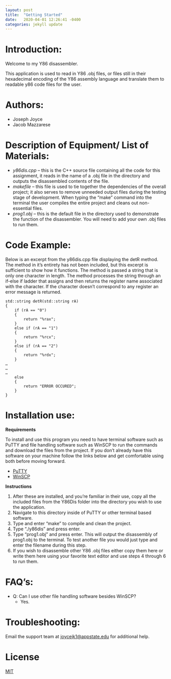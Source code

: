 ```yaml
---
layout: post
title:  "Getting Started"
date:   2020-04-01 12:26:41 -0400
categories: jekyll update
---
```


# Introduction: 
	
Welcome to my Y86 disassembler. 

This application is used to read in Y86 .obj files, or files still in their hexadecimal encoding of the Y86 assembly language and translate them to readable y86 code files for the user.
	
# Authors: 

* Joseph Joyce
* Jacob Mazzarese

# Description of Equipment/ List of Materials:

* _y86dis.cpp_ – this is the C++ source file containing all the code for this assignment, it reads in the name of a .obj file in the directory and outputs the disassembled contents of the file.
* _makefile_ – this file is used to tie together the dependencies of the overall project; it also serves to remove unneeded output files during the testing stage of development. When typing the “make” command into the terminal the user compiles the entire project and cleans out non-essential files.
* _prog1.obj_ – this is the default file in the directory used to demonstrate the function of the disassembler. You will need to add your own .obj files to run them.

# Code Example:

Below is an excerpt from the y86dis.cpp file displaying the detR method. The method in it’s entirety has not been included, but this excerpt is sufficient to show how it functions. The method is passed a string that is only one character in length. The method processes the string through an if-else if ladder that assigns and then returns the register name associated with the character. If the character doesn’t correspond to any register an error message is returned.
	
	std::string detR(std::string rA)
	{
		if (rA == "0")
		{
			return "%rax";
		}
		else if (rA == "1")
		{
			return "%rcx";
		}
		else if (rA == "2")
		{
			return "%rdx";
		}
	…	
	…
	…
		else 
		{
			return "ERROR OCCURED";
		}
	}


# Installation use:
**Requirements**
	
To install and use this program you need to have terminal software such as PuTTY and file handling software such as WinSCP to run the commands and download the files from the project. If you don’t already have this software on your machine follow the links below and get comfortable using both before moving forward.
* [PuTTY](https://www.putty.org/)
* [WinSCP](https://winscp.net/eng/docs/guide_install)

**Instructions**
	
1.	After these are installed, and you’re familiar in their use, copy all the included files from the Y86Dis folder into the directory you wish to use the application.
2.	Navigate to this directory inside of PuTTY or other terminal based software.
3.	Type and enter “make” to compile and clean the project.
4.	Type “./y86dis” and press enter.
5.	Type “prog1.obj” and press enter. This will output the disassembly of prog1.obj to the terminal. To test another file you would just type and enter the filename during this step.
6.	If you wish to disassemble other Y86 .obj files either copy them here or write them here using your favorite text editor and use steps 4 through 6 to run them.

# FAQ’s:
	
* Q: Can I use other file handling software besides WinSCP?
	* Yes.

# Troubleshooting:
Email the support team at joycejk1@appstate.edu for additional help.
# License
[MIT](https://github.com/JosephJoyce535/Y86Dis/blob/gh-pages/LICENSE)
